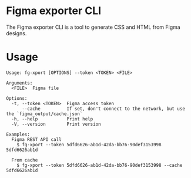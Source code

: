 Figma exporter CLI
=======================

The Figma exporter CLI is a tool to generate CSS and HTML from Figma designs.

# Usage

```
Usage: fg-xport [OPTIONS] --token <TOKEN> <FILE>

Arguments:
  <FILE>  Figma file

Options:
  -t, --token <TOKEN>  Figma access token
      --cache          If set, don't connect to the network, but use the `figma_output/cache.json`
  -h, --help           Print help
  -V, --version        Print version

Examples:
  Figma REST API call
    $ fg-xport --token 5dfd6626-ab1d-42da-bb76-90def3153998 5dfd6626ab1d

  From cache
    $ fg-xport --token 5dfd6626-ab1d-42da-bb76-90def3153998 --cache 5dfd6626ab1d
```
